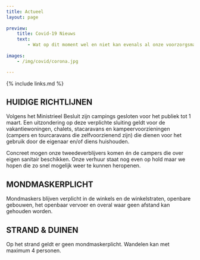 ```yaml
---
title: Actueel
layout: page
    
preview:
    title: Covid-19 Nieuws
    text:
        - Wat op dit moment wel en niet kan evenals al onze voorzorgsmaatregelen en richtlijnen zetten we graag op een rijtje.
        
images: 
    - /img/covid/corona.jpg

---
```


{% include links.md %}

## HUIDIGE RICHTLIJNEN
Volgens het Ministrieel Besluit zijn campings gesloten voor het publiek tot 1 maart. Een uitzondering op deze verplichte sluiting geldt voor de vakantiewoningen, chalets, stacaravans en kampeervoorzieningen (campers en tourcaravans die zelfvoorzienend zijn) die dienen voor het gebruik door de eigenaar en/of diens huishouden.

Concreet mogen onze tweedeverblijvers komen én de campers die over eigen sanitair beschikken. Onze verhuur staat nog even op hold maar we hopen die zo snel mogelijk weer te kunnen heropenen.
 

## MONDMASKERPLICHT
Mondmaskers blijven verplicht in de winkels en de winkelstraten, openbare gebouwen,  het openbaar vervoer en overal waar geen afstand kan gehouden worden.


## STRAND & DUINEN
Op het strand geldt er geen mondmaskerplicht. Wandelen kan met maximum 4 personen.
